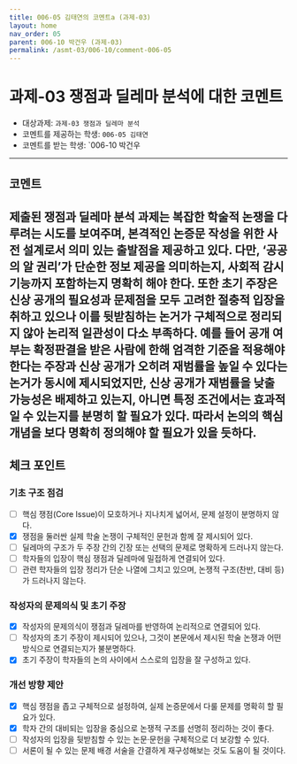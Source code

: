 ```yaml
---
title: 006-05 김태연의 코멘트a (과제-03) 
layout: home
nav_order: 05
parent: 006-10 박건우 (과제-03)
permalink: /asmt-03/006-10/comment-006-05
---
```


# 과제-03 쟁점과 딜레마 분석에 대한 코멘트

- 대상과제: `과제-03 쟁점과 딜레마 분석`
- 코멘트를 제공하는 학생: `006-05 김태연` 
- 코멘트를 받는 학생: `006-10 박건우 

---

## 코멘트

제출된 쟁점과 딜레마 분석 과제는 복잡한 학술적 논쟁을 다루려는 시도를 보여주며, 본격적인 논증문 작성을 위한 사전 설계로서 의미 있는 출발점을 제공하고 있다. 다만, ‘공공의 알 권리’가 단순한 정보 제공을 의미하는지, 사회적 감시 기능까지 포함하는지 명확히 해야 한다. 또한 초기 주장은 신상 공개의 필요성과 문제점을 모두 고려한 절충적 입장을 취하고 있으나 이를 뒷받침하는 논거가 구체적으로 정리되지 않아 논리적 일관성이 다소 부족하다. 예를 들어 공개 여부는 확정판결을 받은 사람에 한해 엄격한 기준을 적용해야 한다는 주장과 신상 공개가 오히려 재범률을 높일 수 있다는 논거가 동시에 제시되었지만, 신상 공개가 재범률을 낮출 가능성은 배제하고 있는지, 아니면 특정 조건에서는 효과적일 수 있는지를 분명히 할 필요가 있다. 따라서 논의의 핵심 개념을 보다 명확히 정의해야 할 필요가 있을 듯하다.
---

## 체크 포인트

### **기초 구조 점검**
- [ ] 핵심 쟁점(Core Issue)이 모호하거나 지나치게 넓어서, 문제 설정이 분명하지 않다.
- [x] 쟁점을 둘러싼 실제 학술 논쟁이 구체적인 문헌과 함께 잘 제시되어 있다.
- [ ] 딜레마의 구조가 두 주장 간의 긴장 또는 선택의 문제로 명확하게 드러나지 않는다.
- [ ] 학자들의 입장이 핵심 쟁점과 딜레마에 밀접하게 연결되어 있다.
- [ ] 관련 학자들의 입장 정리가 단순 나열에 그치고 있으며, 논쟁적 구조(찬반, 대비 등)가 드러나지 않는다.

### **작성자의 문제의식 및 초기 주장**
- [x] 작성자의 문제의식이 쟁점과 딜레마를 반영하여 논리적으로 연결되어 있다.
- [ ] 작성자의 초기 주장이 제시되어 있으나, 그것이 본문에서 제시된 학술 논쟁과 어떤 방식으로 연결되는지가 불분명하다.
- [x] 초기 주장이 학자들의 논의 사이에서 스스로의 입장을 잘 구성하고 있다.

### **개선 방향 제안**
- [x] 핵심 쟁점을 좁고 구체적으로 설정하여, 실제 논증문에서 다룰 문제를 명확히 할 필요가 있다.
- [x] 학자 간의 대비되는 입장을 중심으로 논쟁적 구조를 선명히 정리하는 것이 좋다.
- [ ] 작성자의 입장을 뒷받침할 수 있는 논문·문헌을 구체적으로 더 보강할 수 있다.
- [ ] 서론이 될 수 있는 문제 배경 서술을 간결하게 재구성해보는 것도 도움이 될 것이다.
